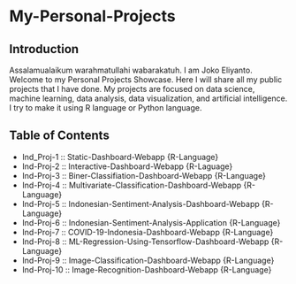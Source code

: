 # My-Personal-Projects

## Introduction
Assalamualaikum warahmatullahi wabarakatuh.
I am Joko Eliyanto. Welcome to my Personal Projects Showcase. Here I will share all my public projects that I have done. My projects are focused on data science, machine learning, data analysis, data visualization, and artificial intelligence. I try to make it using R language or Python language. 

## Table of Contents
* Ind_Proj-1 :: Static-Dashboard-Webapp {R-Language}
* Ind-Proj-2 :: Interactive-Dashboard-Webapp {R-Laguage}
* Ind-Proj-3 :: Biner-Classifiation-Dashboard-Webapp {R-Language}
* Ind-Proj-4 :: Multivariate-Classification-Dashboard-Webapp {R-Language}
* Ind-Proj-5 :: Indonesian-Sentiment-Analysis-Dashboard-Webapp {R-Language}
* Ind-Proj-6 :: Indonesian-Sentiment-Analysis-Application {R-Language}
* Ind-Proj-7 :: COVID-19-Indonesia-Dashboard-Webapp {R-Language}
* Ind-Proj-8 :: ML-Regression-Using-Tensorflow-Dashboard-Webapp {R-Language}
* Ind-Proj-9 :: Image-Classification-Dashboard-Webapp {R-Language}
* Ind-Proj-10 :: Image-Recognition-Dashboard-Webapp {R-Language}



